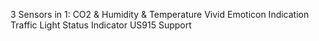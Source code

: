 3 Sensors in 1: CO2 & Humidity & Temperature
Vivid Emoticon Indication
Traffic Light Status Indicator
US915 Support
